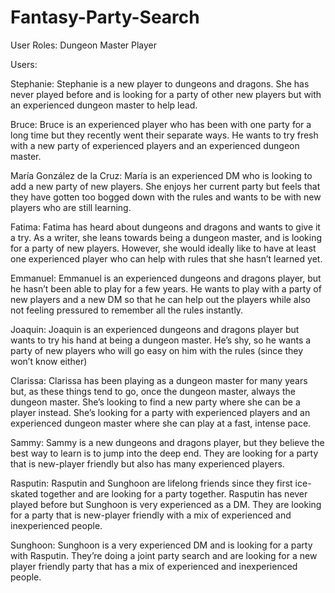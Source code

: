 # Fantasy-Party-Search
User Roles:
Dungeon Master
Player

Users:

Stephanie: Stephanie is a new player to dungeons and dragons. She has never played before and is looking for a party of other new players but with an experienced dungeon master to help lead.

Bruce: Bruce is an experienced player who has been with one party for a long time but they recently went their separate ways. He wants to try fresh with a new party of experienced players and an experienced dungeon master.

María González de la Cruz: María is an experienced DM who is looking to add a new party of new players. She enjoys her current party but feels that they have gotten too bogged down with the rules and wants to be with new players who are still learning.

Fatima: Fatima has heard about dungeons and dragons and wants to give it a try. As a writer, she leans towards being a dungeon master, and is looking for a party of new players. However, she would ideally like to have at least one experienced player who can help with rules that she hasn’t learned yet.

Emmanuel: Emmanuel is an experienced dungeons and dragons player, but he hasn’t been able to play for a few years. He wants to play with a party of new players and a new DM so that he can help out the players while also not feeling pressured to remember all the rules instantly.

Joaquin: Joaquin is an experienced dungeons and dragons player but wants to try his hand at being a dungeon master. He’s shy, so he wants a party of new players who will go easy on him with the rules (since they won’t know either)

Clarissa: Clarissa has been playing as a dungeon master for many years but, as these things tend to go, once the dungeon master, always the dungeon master. She’s looking to find a new party where she can be a player instead. She’s looking for a party with experienced players and an experienced dungeon master where she can play at a fast, intense pace.

Sammy: Sammy is a new dungeons and dragons player, but they believe the best way to learn is to jump into the deep end. They are looking for a party that is new-player friendly but also has many experienced players.

Rasputin: Rasputin and Sunghoon are lifelong friends since they first ice-skated together and are looking for a party together. Rasputin has never played before but Sunghoon is very experienced as a DM. They are looking for a party that is new-player friendly with a mix of experienced and inexperienced people.

Sunghoon: Sunghoon is a very experienced DM and is looking for a party with Rasputin. They’re doing a joint party search and are looking for a new player friendly party that has a mix of experienced and inexperienced people.
